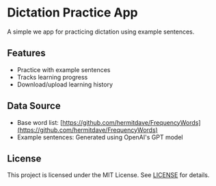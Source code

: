 # Dictation Practice App

A simple we app for practicing dictation using example sentences.

## Features

- Practice with example sentences
- Tracks learning progress
- Download/upload learning history

## Data Source

- Base word list: [https://github.com/hermitdave/FrequencyWords](https://github.com/hermitdave/FrequencyWords)
- Example sentences: Generated using OpenAI's GPT model

## License

This project is licensed under the MIT License.
See [LICENSE](./LICENSE) for details.
